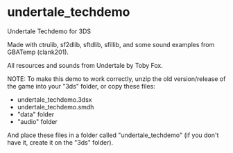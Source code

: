 # undertale_techdemo
Undertale Techdemo for 3DS

Made with ctrulib, sf2dlib, sftdlib, sfillib, and some sound examples from GBATemp (clank201).

All resources and sounds from Undertale by Toby Fox.

NOTE: To make this demo to work correctly, unzip the old version/release of the game into your "3ds" folder, or copy these files:

- undertale_techdemo.3dsx
- undertale_techdemo.smdh
- "data" folder
- "audio" folder

And place these files in a folder called "undertale_techdemo" (if you don't have it, create it on the "3ds" folder).
